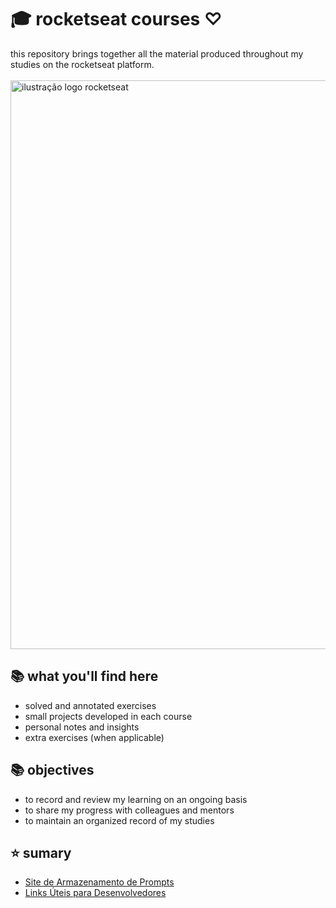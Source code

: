 # 🎓 rocketseat courses ♡
this repository brings together all the material produced throughout my studies on the rocketseat platform.
<br><br>
<img src="https://media.licdn.com/dms/image/sync/v2/D4D27AQGlHxRNroGwjQ/articleshare-shrink_800/B4DZZIRfxoGwAM-/0/1744969268767?e=2147483647&v=beta&t=b9hRD5hRix7Ci582_9knlaLJ5x9Oc-9NlKJZCQqdY-Y" alt="ilustração logo rocketseat" min-width="400px" max-width="400px" width="910px" align="center">
## 📚 what you'll find here

- solved and annotated exercises
- small projects developed in each course
- personal notes and insights
- extra exercises (when applicable)

## 📚 objectives

- to record and review my learning on an ongoing basis
- to share my progress with colleagues and mentors
- to maintain an organized record of my studies


## ⭐ sumary

- <a href="https://github.com/juliarichesky/cursos-rocketseat/tree/main/nlw-pocket-iniciantes/site-prompts">Site de Armazenamento de Prompts</a>
- <a href="https://github.com/juliarichesky/cursos-rocketseat/tree/main/devlinks">Links Úteis para Desenvolvedores</a>
